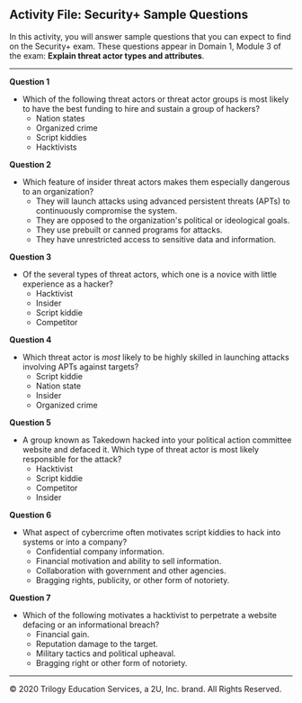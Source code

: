 ## Activity File: Security+ Sample Questions

In this activity, you will answer sample questions that you can expect to find on the Security+ exam. These questions appear in Domain 1, Module 3 of the exam: **Explain threat actor types and attributes**. 

---

**Question 1**

- Which of the following threat actors or threat actor groups is most likely to have the best funding to hire and sustain a group of hackers?
  - Nation states
  - Organized crime
  - Script kiddies
  - Hacktivists



**Question 2**

- Which feature of insider threat actors makes them especially dangerous to an organization?
  - They will launch attacks using advanced persistent threats (APTs) to continuously compromise the system.
  - They are opposed to the organization's political or ideological goals.
  - They use prebuilt or canned programs for attacks.
  - They have unrestricted access to sensitive data and information.
    

**Question 3**

* Of the several types of threat actors, which one is a novice with little experience as a hacker?
  * Hacktivist
  * Insider 
  * Script kiddie
  * Competitor
    

**Question 4**

* Which threat actor is *most* likely to be highly skilled in launching attacks involving APTs against targets?
  * Script kiddie
  * Nation state
  * Insider 
  * Organized crime
    

**Question 5**

* A group known as Takedown hacked into your political action committee website and defaced it. Which type of threat actor is most likely responsible for the attack?
  * Hacktivist
  * Script kiddie
  * Competitor
  * Insider
    

**Question 6**

* What aspect of cybercrime often motivates script kiddies to hack into systems or into a company?
  * Confidential company information.
  * Financial motivation and ability to sell information. 
  * Collaboration with government and other agencies.
  * Bragging rights, publicity, or other form of notoriety.
    

**Question 7**

* Which of the following motivates a hacktivist to perpetrate a website defacing or an informational breach?
  * Financial gain.
  * Reputation damage to the target.
  * Military tactics and political upheaval.
  * Bragging right or other form of notoriety.

---
  © 2020 Trilogy Education Services, a 2U, Inc. brand. All Rights Reserved.